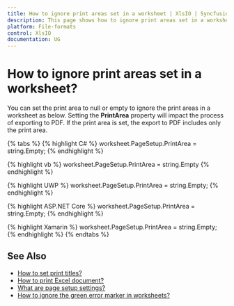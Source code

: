```yaml
---
title: How to ignore print areas set in a worksheet | XlsIO | Syncfusion
description: This page shows how to ignore print areas set in a worksheet using Syncfusion .NET Excel library (XlsIO).
platform: File-formats
control: XlsIO
documentation: UG
---
```


# How to ignore print areas set in a worksheet?

You can set the print area to null or empty to ignore the print areas in a worksheet as below. Setting the **PrintArea** property will impact the process of exporting to PDF. If the print area is set, the export to PDF includes only the print area.

{% tabs %}
{% highlight C# %}
worksheet.PageSetup.PrintArea = string.Empty;
{% endhighlight %}

{% highlight vb %}
worksheet.PageSetup.PrintArea = string.Empty
{% endhighlight %}

{% highlight UWP %}
worksheet.PageSetup.PrintArea = string.Empty;
{% endhighlight %}

{% highlight ASP.NET Core %}
worksheet.PageSetup.PrintArea = string.Empty;
{% endhighlight %}

{% highlight Xamarin %}
worksheet.PageSetup.PrintArea = string.Empty;
{% endhighlight %}
{% endtabs %}

## See Also

* [How to set print titles?](https://help.syncfusion.com/file-formats/xlsio/faqs/how-to-set-print-titles)
* [How to print Excel document?](https://help.syncfusion.com/file-formats/xlsio/excel-to-pdf-conversion#print-excel-document)
* [What are page setup settings?](https://help.syncfusion.com/file-formats/xlsio/working-with-excel-worksheet#page-setup-settings)
* [How to ignore the green error marker in worksheets?](https://help.syncfusion.com/file-formats/xlsio/faqs/how-to-ignore-the-green-error-marker-in-worksheets)
